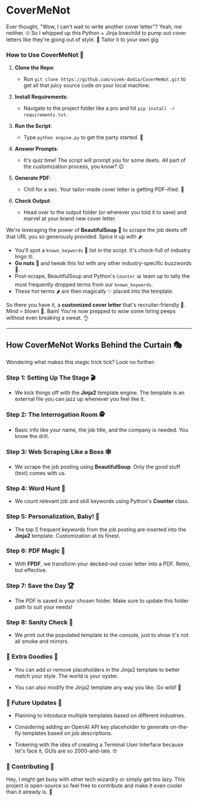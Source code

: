 # CoverMeNot

Ever thought, "Wow, I can't wait to write another cover letter"? Yeah, me neither. 🙄 So I whipped up this Python + Jinja lovechild to pump out cover letters like they're going out of style. 🚀 Tailor it to your own gig

### How to Use CoverMeNot 📝

1. **Clone the Repo**: 
   - Run `git clone https://github.com/vivek-dodia/CoverMeNot.git` to get all that juicy source code on your local machine.

2. **Install Requirements**: 
   - Navigate to the project folder like a pro and hit `pip install -r requirements.txt`.

3. **Run the Script**: 
   - Type `python engine.py` to get the party started. 🚀

4. **Answer Prompts**: 
   - It's quiz time! The script will prompt you for some deets. All part of the customization process, you know? 😉

5. **Generate PDF**: 
   - Chill for a sec. Your tailor-made cover letter is getting PDF-ified. 📄

6. **Check Output**: 
   - Head over to the output folder (or wherever you told it to save) and marvel at your brand new cover letter.
     
We're leveraging the power of **BeautifulSoup** 🍲 to scrape the job deets off that URL you so generously provided. Spice it up with 🌶️:

- You'll spot a `known_keywords` 📝 list in the script. It's chock-full of industry lingo 🤓.
- **Go nuts** 🥜 and tweak this list with any other industry-specific buzzwords 🐝.
- Post-scrape, BeautifulSoup and Python's `Counter` 📊 team up to tally the most frequently dropped terms from our `known_keywords`.
- These hot terms 🌶️ are then magically ✨ placed into the template.

So there you have it, a **customized cover letter** that's recruiter-friendly 🤝. Mind = blown 🤯.
Bam! You're now prepped to wow some hiring peeps without even breaking a sweat. 👌

--------------------------------------

## How CoverMeNot Works Behind the Curtain 🎭

Wondering what makes this magic trick tick? Look no further:

### Step 1: Setting Up The Stage 🎬
- We kick things off with the **Jinja2** template engine. The template is an external file you can jazz up whenever you feel like it.

### Step 2: The Interrogation Room 🕵️
- Basic info like your name, the job title, and the company is needed. You know the drill.

### Step 3: Web Scraping Like a Boss 🕸️
- We scrape the job posting using **BeautifulSoup**. Only the good stuff (text) comes with us.

### Step 4: Word Hunt 🎯
- We count relevant job and skill keywords using Python's **Counter** class.

### Step 5: Personalization, Baby! 💅
- The top 5 frequent keywords from the job posting are inserted into the **Jinja2** template. Customization at its finest.

### Step 6: PDF Magic 📄
- With **FPDF**, we transform your decked-out cover letter into a PDF. Retro, but effective.

### Step 7: Save the Day 🏆
- The PDF is saved in your chosen folder. Make sure to update this folder path to suit your needs!

### Step 8: Sanity Check 🧠
- We print out the populated template to the console, just to show it's not all smoke and mirrors.

### 🌟 Extra Goodies 🌟
- You can add or remove placeholders in the Jinja2 template to better match your style. The world is your oyster.
  
- You can also modify the Jinja2 template any way you like. Go wild! 🎉

### 🌈 Future Updates 🌈
- Planning to introduce multiple templates based on different industries.
  
- Considering adding an OpenAI API key placeholder to generate on-the-fly templates based on job descriptions.

- Tinkering with the idea of creating a Terminal User Interface because let's face it, GUIs are so 2000-and-late. 🤓

### 🤝 Contributing 🤝
Hey, I might get busy with other tech wizardry or simply get too lazy. This project is open-source so feel free to contribute and make it even cooler than it already is. 🚀



